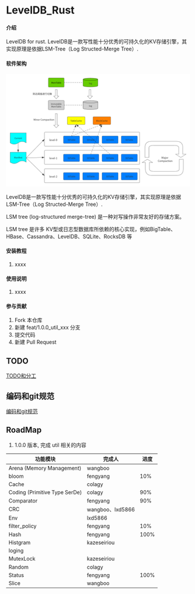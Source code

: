 # LevelDB_Rust

#### 介绍

LevelDB for rust.
LevelDB是一款写性能十分优秀的可持久化的KV存储引擎，其实现原理是依据LSM-Tree（Log Structed-Merge Tree）.

#### 软件架构

![LevelDB--整体架构](doc/images/LevelDB--整体架构.png)

LevelDB是一款写性能十分优秀的可持久化的KV存储引擎，其实现原理是依据LSM-Tree（Log Structed-Merge Tree）.

LSM tree (log-structured merge-tree) 是一种对写操作非常友好的存储方案。

LSM tree 是许多 KV型或日志型数据库所依赖的核心实现，例如BigTable、HBase、Cassandra、LevelDB、SQLite、RocksDB 等

#### 安装教程

1. xxxx

#### 使用说明

1. xxxx

#### 参与贡献

1. Fork 本仓库
2. 新建 feat/1.0.0_util_xxx 分支
3. 提交代码
4. 新建 Pull Request

## TODO

[TODO和分工](doc/TODOList.md)

## 编码和git规范

[编码和git规范](doc/CodeStyle.md)

## RoadMap

1. 1.0.0 版本, 完成 util 相关的内容

| 功能模块                          | 完成人             | 进度   |
|-------------------------------|-----------------|------|
| Arena (Memory Management)     | wangboo         |      |
| bloom                         | fengyang        | 10%  |
| Cache                         | colagy          |      |
| Coding (Primitive Type SerDe) | colagy          | 90%  |
| Comparator                    | fengyang        | 90%  |
| CRC                           | wangboo、lxd5866 |      |
| Env                           | lxd5866         |      |
| filter_policy                 | fengyang        | 10%  |
| Hash                          | fengyang         | 100% |
| Histgram                      | kazeseiriou     |      |
| loging                        |      |      |
| MutexLock                     | kazeseiriou     |      |
| Random                        | colagy          |      |
| Status                        | fengyang        | 100% |
| Slice                         | wangboo         |      |